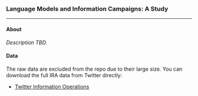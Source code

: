 ### Language Models and Information Campaigns: A Study

---

#### About
*Description TBD.*

#### Data
The raw data are excluded from the repo due to their large size. You can download the full IRA data from Twitter directly:
- [Twitter Information Operations](https://transparency.twitter.com/en/reports/information-operations.html)